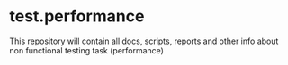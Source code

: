 # test.performance
This repository will contain all docs, scripts, reports and other info about non functional testing task (performance)
